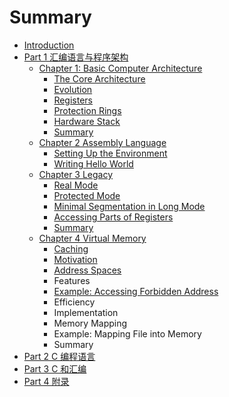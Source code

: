 # Summary

* [Introduction](README.md)
* [Part 1 汇编语言与程序架构](part1.md)
  * [Chapter 1: Basic Computer Architecture](part1/basic-computer-architecture.md)
    * [The Core Architecture](part1/basic-computer-architecture/the-core-architecture.md)
    * [Evolution](part1/basic-computer-architecture/evolution.md)
    * [Registers](part1/basic-computer-architecture/registers.md)
    * [Protection Rings](part1/basic-computer-architecture/protection-rings.md)
    * [Hardware Stack](part1/basic-computer-architecture/hardware-stack.md)
    * [Summary](part1/basic-computer-architecture/summary.md)
  * [Chapter 2 Assembly Language](part1/assembly-language.md)
    * [Setting Up the Environment](part1/assembly-language/setting-up-the-environment.md)
    * [Writing Hello World](part1/assembly-language/writing-hello-world.md)
  * [Chapter 3 Legacy](part1/legacy.md)
    * [Real Mode](part1/legacy/real-mode.md)
    * [Protected Mode](part1/legacy/protected-mode.md)
    * [Minimal Segmentation in Long Mode](part1/legacy/minimal-segmentation-in-long-mode.md)
    * [Accessing Parts of Registers](part1/legacy/accessing-parts-of-registers.md)
    * [Summary](part1/legacy/summary.md)
  * [Chapter 4 Virtual Memory](part1/virtual-memory.md)
    * [Caching](part1/virtual-memory/caching.md)
    * [Motivation](part1/virtual-memory/motivation.md)
    * [Address Spaces](part1/virtual-memory/address-spaces.md)
    * Features
    * [Example: Accessing Forbidden Address](part1/virtual-memory/example-accessing-forbidden-address.md)
    * Efficiency
    * Implementation
    * Memory Mapping
    * Example: Mapping File into Memory
    * Summary
* [Part 2 C 编程语言](part2.md)
* [Part 3 C 和汇编](part3.md)
* [Part 4 附录](part4.md)

